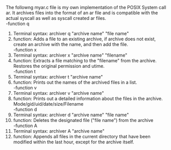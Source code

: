 The followng myar.c file is my own implementation of the POSIX System call ar.  It archives files into the format of an ar file and is compatible with the actual syscall as well as syscall created ar files.  
-function q    
1. Terminal syntax: archiver q "archive name" "file name"  
2. function: Adds a file to an existing archive, if archive does not exist, create an archive with the name, and then add the file.    
-function x  
1. Terminal syntax: archiver x "archive name" "filename"  
2. function: Extracts a file matching to the "filename" from the archive. Restores the original permission and utime.    
-function t    
1. Terminal syntax: archiver t "archive name"  
2. function: Prints out the names of the archived files in a list.    
-function v    
1. Terminal syntax: archiver v "archive name"  
2. function: Prints out a detailed information about the files in the archive.  Mode/gid/uid/date/size/Filename    
-function d    
1. Terminal syntax: archiver d "archive name" "file name"  
2. function: Deletes the designated file ("file name") from the archive    
-function A    
1. Terminal syntax: archiver A "archive name"  
2. function: Appends all files in the current directory that have been modified within the last hour, except for the archive itself.  


